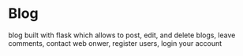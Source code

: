 # Blog
blog built with flask which allows to post, edit, and delete blogs, leave comments, contact web onwer, register users, login your account
